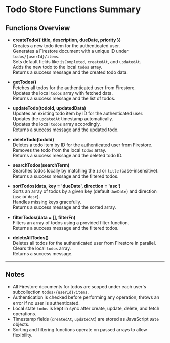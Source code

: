 # Todo Store Functions Summary

## Functions Overview

- **createTodo({ title, description, dueDate, priority })**  
  Creates a new todo item for the authenticated user.  
  Generates a Firestore document with a unique ID under `todos/{userId}/items`.  
  Sets default fields like `isCompleted`, `createdAt`, and `updatedAt`.  
  Adds the new todo to the local `todos` array.  
  Returns a success message and the created todo data.

- **getTodos()**  
  Fetches all todos for the authenticated user from Firestore.  
  Updates the local `todos` array with fetched data.  
  Returns a success message and the list of todos.

- **updateTodo(todoId, updatedData)**  
  Updates an existing todo item by ID for the authenticated user.  
  Updates the `updatedAt` timestamp automatically.  
  Updates the local `todos` array accordingly.  
  Returns a success message and the updated todo.

- **deleteTodo(todoId)**  
  Deletes a todo item by ID for the authenticated user from Firestore.  
  Removes the todo from the local `todos` array.  
  Returns a success message and the deleted todo ID.

- **searchTodos(searchTerm)**  
  Searches todos locally by matching the `id` or `title` (case-insensitive).  
  Returns a success message and the filtered todos.

- **sortTodos(data, key = 'dueDate', direction = 'asc')**  
  Sorts an array of todos by a given key (default `dueDate`) and direction (`asc` or `desc`).  
  Handles missing keys gracefully.  
  Returns a success message and the sorted array.

- **filterTodos(data = [], filterFn)**  
  Filters an array of todos using a provided filter function.  
  Returns a success message and the filtered todos.

- **deleteAllTodos()**  
  Deletes all todos for the authenticated user from Firestore in parallel.  
  Clears the local `todos` array.  
  Returns a success message.

---

## Notes

- All Firestore documents for todos are scoped under each user's subcollection `todos/{userId}/items`.
- Authentication is checked before performing any operation; throws an error if no user is authenticated.
- Local state `todos` is kept in sync after create, update, delete, and fetch operations.
- Timestamp fields (`createdAt`, `updatedAt`) are stored as JavaScript `Date` objects.
- Sorting and filtering functions operate on passed arrays to allow flexibility.
